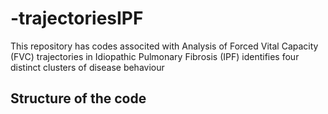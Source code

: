 # -trajectoriesIPF
This repository has codes associted with Analysis of Forced Vital Capacity (FVC) trajectories in Idiopathic Pulmonary Fibrosis (IPF) identifies four distinct clusters of disease behaviour



## Structure of the code
